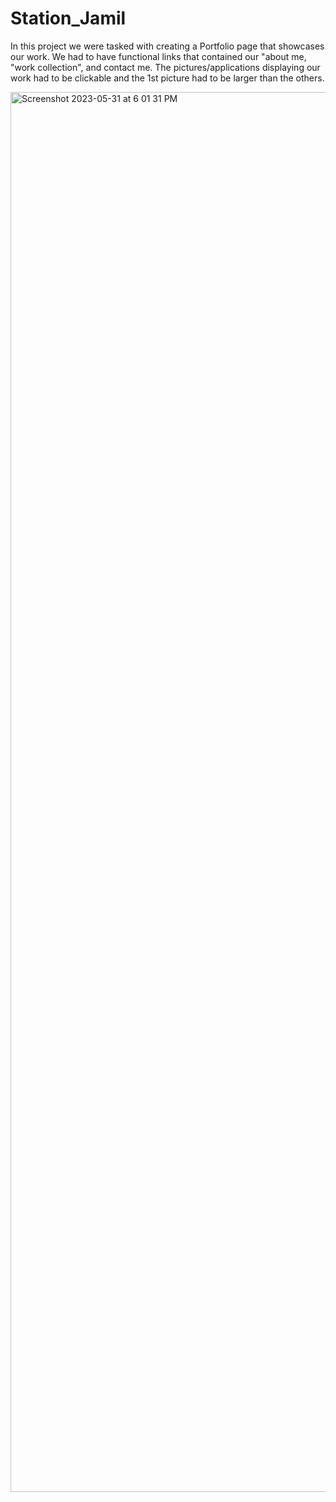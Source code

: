 # Station_Jamil

In this project we were tasked with creating a Portfolio page that showcases our work. We had to have functional links that contained our "about me, "work collection", and contact me. The pictures/applications displaying our work had to be clickable and the 1st picture had to be larger than the others. 


<img width="2240" alt="Screenshot 2023-05-31 at 6 01 31 PM" src="https://github.com/jamilbarrett/station_jamil/assets/131481674/79c07d3a-c1c9-4c01-9db2-bce5226ad5f5">
